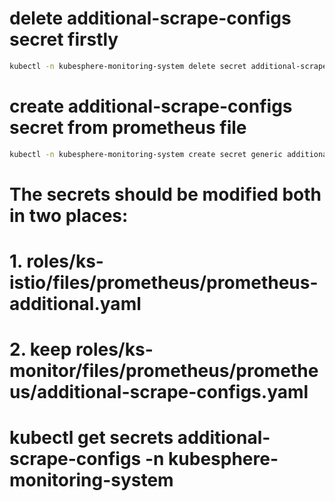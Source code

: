 # delete additional-scrape-configs secret firstly

```bash
kubectl -n kubesphere-monitoring-system delete secret additional-scrape-configs
```

# create additional-scrape-configs secret from prometheus file

```bash
kubectl -n kubesphere-monitoring-system create secret generic additional-scrape-configs --from-file=prometheus-additional.yaml
```

# The secrets should be modified both in two places:
# 1. roles/ks-istio/files/prometheus/prometheus-additional.yaml
# 2. keep roles/ks-monitor/files/prometheus/prometheus/additional-scrape-configs.yaml
# kubectl get secrets additional-scrape-configs -n kubesphere-monitoring-system
